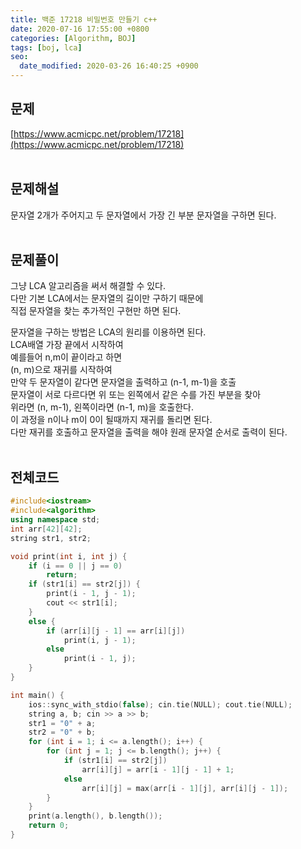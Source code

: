 ```yaml
---
title: 백준 17218 비밀번호 만들기 c++
date: 2020-07-16 17:55:00 +0800
categories: [Algorithm, BOJ]
tags: [boj, lca]
seo:
  date_modified: 2020-03-26 16:40:25 +0900
---
```


## 문제
[https://www.acmicpc.net/problem/17218](https://www.acmicpc.net/problem/17218)  
<br>

## 문제해설
문자열 2개가 주어지고 두 문자열에서 가장 긴 부분 문자열을 구하면 된다.  
<br>

## 문제풀이
그냥 LCA 알고리즘을 써서 해결할 수 있다.  
다만 기본 LCA에서는 문자열의 길이만 구하기 때문에  
직접 문자열을 찾는 추가적인 구현만 하면 된다.  

문자열을 구하는 방법은 LCA의 원리를 이용하면 된다.  
LCA배열 가장 끝에서 시작하여  
예를들어 n,m이 끝이라고 하면  
(n, m)으로 재귀를 시작하여  
만약 두 문자열이 같다면 문자열을 출력하고 (n-1, m-1)을 호출  
문자열이 서로 다르다면 위 또는 왼쪽에서 같은 수를 가진 부분을 찾아  
위라면 (n, m-1), 왼쪽이라면 (n-1, m)을 호출한다.  
이 과정을 n이나 m이 0이 될때까지 재귀를 돌리면 된다.  
다만 재귀를 호출하고 문자열을 출력을 해야 원래 문자열 순서로 출력이 된다.  
<br>


## 전체코드
```c++
#include<iostream>
#include<algorithm>
using namespace std;
int arr[42][42];
string str1, str2;

void print(int i, int j) {
	if (i == 0 || j == 0)
		return;
	if (str1[i] == str2[j]) {
		print(i - 1, j - 1);
		cout << str1[i];
	}
	else {
		if (arr[i][j - 1] == arr[i][j])
			print(i, j - 1);
		else
			print(i - 1, j);
	}
}

int main() {
	ios::sync_with_stdio(false); cin.tie(NULL); cout.tie(NULL);
	string a, b; cin >> a >> b;
	str1 = "0" + a;
	str2 = "0" + b;
	for (int i = 1; i <= a.length(); i++) {
		for (int j = 1; j <= b.length(); j++) {
			if (str1[i] == str2[j])
				arr[i][j] = arr[i - 1][j - 1] + 1;
			else
				arr[i][j] = max(arr[i - 1][j], arr[i][j - 1]);
		}
	}
	print(a.length(), b.length());
	return 0;
}
```